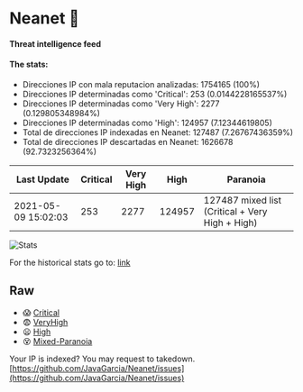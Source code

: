 # Neanet :hocho:
#### Threat intelligence feed
#### The stats:

- Direcciones IP con mala reputacion analizadas: 1754165 (100%)
- Direcciones IP determinadas como 'Critical':  253 (0.0144228165537%)
- Direcciones IP determinadas como 'Very High':  2277 (0.129805348984%)
- Direcciones IP determinadas como 'High':  124957 (7.12344619805)
- Total de direcciones IP indexadas en Neanet:  127487 (7.26767436359%)
- Total de direcciones IP descartadas en Neanet:  1626678 (92.7323256364%)

| Last Update | Critical | Very High | High | Paranoia |
| --- | --- | --- | --- | --- |
| 2021-05-09 15:02:03 | 253 | 2277 | 124957 | 127487 mixed list (Critical + Very High + High)|

![Stats](https://docs.google.com/spreadsheets/d/e/2PACX-1vSnaNMIXVabIpDJjufMlzH7poXnshF3mgd8Is1g9ytUEzVsP5my4Trn8f-xkoLLQ38xpL3HtmUexLo6/pubchart?oid=501124687&format=image)

For the historical stats go to: [link](/stats.csv)
## Raw
- :scream: [Critical](https://raw.githubusercontent.com/JavaGarcia/Neanet/master/blacklists/neanet_critical.txt)
- :fearful: [VeryHigh](https://raw.githubusercontent.com/JavaGarcia/Neanet/master/blacklists/neanet_veryHigh.txtt)
- :frowning: [High](https://raw.githubusercontent.com/JavaGarcia/Neanet/master/blacklists/neanet_high.txt)
- :dizzy_face: [Mixed-Paranoia](https://raw.githubusercontent.com/JavaGarcia/Neanet/master/blacklists/neanet_all.txt)


Your IP is indexed? You may request to takedown. [https://github.com/JavaGarcia/Neanet/issues](https://github.com/JavaGarcia/Neanet/issues)



































































































































































































































































































































































































































































































































































































































































































































































































































































































































































































































































































































































































































































































































































































































































































































































































































































































































































































































































































































































































































































































































































































































































































































































































































































































































































































































































































































































































































































































































































































































































































































































































































































































































































































































































































































































































































































































































































































































































































































































































































































































































































































































































































































































































































































































































































































































































































































































































































































































































































































































































































































































































































































































































































































































































































































































































































































































































































































































































































































































































































































































































































































































































































































































































































